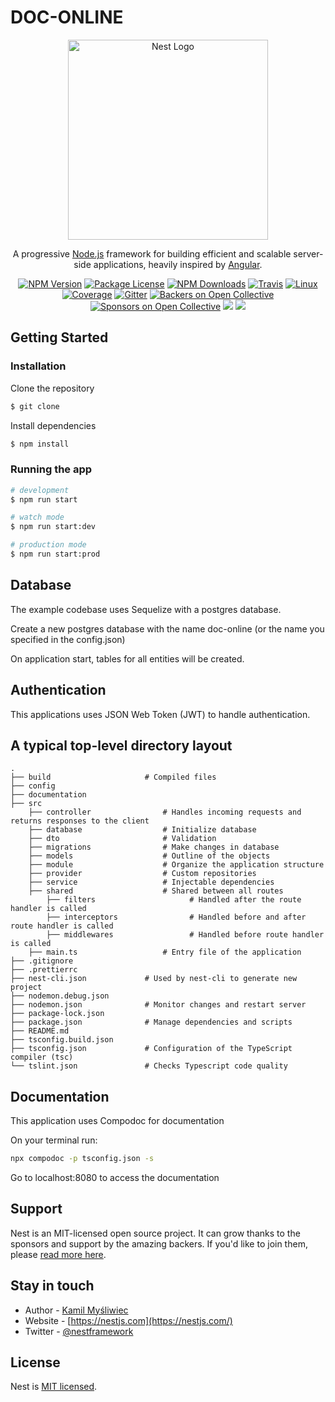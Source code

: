 # DOC-ONLINE

<p align="center">
  <a href="http://nestjs.com/" target="blank"><img src="https://nestjs.com/img/logo_text.svg" width="320" alt="Nest Logo" /></a>
</p>

[travis-image]: https://api.travis-ci.org/nestjs/nest.svg?branch=master
[travis-url]: https://travis-ci.org/nestjs/nest
[linux-image]: https://img.shields.io/travis/nestjs/nest/master.svg?label=linux
[linux-url]: https://travis-ci.org/nestjs/nest
  
  <p align="center">A progressive <a href="http://nodejs.org" target="blank">Node.js</a> framework for building efficient and scalable server-side applications, heavily inspired by <a href="https://angular.io" target="blank">Angular</a>.</p>
    <p align="center">
<a href="https://www.npmjs.com/~nestjscore"><img src="https://img.shields.io/npm/v/@nestjs/core.svg" alt="NPM Version" /></a>
<a href="https://www.npmjs.com/~nestjscore"><img src="https://img.shields.io/npm/l/@nestjs/core.svg" alt="Package License" /></a>
<a href="https://www.npmjs.com/~nestjscore"><img src="https://img.shields.io/npm/dm/@nestjs/core.svg" alt="NPM Downloads" /></a>
<a href="https://travis-ci.org/nestjs/nest"><img src="https://api.travis-ci.org/nestjs/nest.svg?branch=master" alt="Travis" /></a>
<a href="https://travis-ci.org/nestjs/nest"><img src="https://img.shields.io/travis/nestjs/nest/master.svg?label=linux" alt="Linux" /></a>
<a href="https://coveralls.io/github/nestjs/nest?branch=master"><img src="https://coveralls.io/repos/github/nestjs/nest/badge.svg?branch=master#5" alt="Coverage" /></a>
<a href="https://gitter.im/nestjs/nestjs?utm_source=badge&utm_medium=badge&utm_campaign=pr-badge&utm_content=body_badge"><img src="https://badges.gitter.im/nestjs/nestjs.svg" alt="Gitter" /></a>
<a href="https://opencollective.com/nest#backer"><img src="https://opencollective.com/nest/backers/badge.svg" alt="Backers on Open Collective" /></a>
<a href="https://opencollective.com/nest#sponsor"><img src="https://opencollective.com/nest/sponsors/badge.svg" alt="Sponsors on Open Collective" /></a>
  <a href="https://paypal.me/kamilmysliwiec"><img src="https://img.shields.io/badge/Donate-PayPal-dc3d53.svg"/></a>
  <a href="https://twitter.com/nestframework"><img src="https://img.shields.io/twitter/follow/nestframework.svg?style=social&label=Follow"></a>
</p>
  <!--[![Backers on Open Collective](https://opencollective.com/nest/backers/badge.svg)](https://opencollective.com/nest#backer)
  [![Sponsors on Open Collective](https://opencollective.com/nest/sponsors/badge.svg)](https://opencollective.com/nest#sponsor)-->



## Getting Started

### Installation

Clone the repository
```bash
$ git clone 
```
Install dependencies
```bash
$ npm install
```

### Running the app

```bash
# development
$ npm run start

# watch mode
$ npm run start:dev

# production mode
$ npm run start:prod
```

## Database

The example codebase uses Sequelize with a postgres database.

Create a new postgres database with the name doc-online (or the name you specified in the config.json)

On application start, tables for all entities will be created.

## Authentication
This applications uses JSON Web Token (JWT) to handle authentication.


## A typical top-level directory layout

    .
    ├── build                     # Compiled files 
    ├── config 
    ├── documentation             
    ├── src
        ├── controller                # Handles incoming requests and returns responses to the client
        ├── database                  # Initialize database
        ├── dto                       # Validation
        ├── migrations                # Make changes in database
        ├── models                    # Outline of the objects
        ├── module                    # Organize the application structure
        ├── provider                  # Custom repositories
        ├── service                   # Injectable dependencies
        ├── shared                    # Shared between all routes
            ├── filters                     # Handled after the route handler is called
            ├── interceptors                # Handled before and after route handler is called
            ├── middlewares                 # Handled before route handler is called
        ├── main.ts                   # Entry file of the application
    ├── .gitignore                
    ├── .prettierrc               
    ├── nest-cli.json             # Used by nest-cli to generate new project
    ├── nodemon.debug.json        
    ├── nodemon.json              # Monitor changes and restart server
    ├── package-lock.json         
    ├── package.json              # Manage dependencies and scripts
    ├── README.md
    ├── tsconfig.build.json       
    ├── tsconfig.json             # Configuration of the TypeScript compiler (tsc)
    └── tslint.json               # Checks Typescript code quality

## Documentation
This application uses Compodoc for documentation

On your terminal run:
```bash
npx compodoc -p tsconfig.json -s
```

Go to localhost:8080 to access the documentation

## Support

Nest is an MIT-licensed open source project. It can grow thanks to the sponsors and support by the amazing backers. If you'd like to join them, please [read more here](https://docs.nestjs.com/support).

## Stay in touch

- Author - [Kamil Myśliwiec](https://kamilmysliwiec.com)
- Website - [https://nestjs.com](https://nestjs.com/)
- Twitter - [@nestframework](https://twitter.com/nestframework)

## License

  Nest is [MIT licensed](LICENSE).

